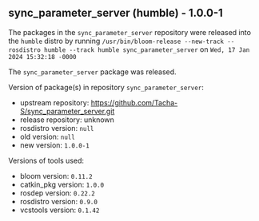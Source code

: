 ## sync_parameter_server (humble) - 1.0.0-1

The packages in the `sync_parameter_server` repository were released into the `humble` distro by running `/usr/bin/bloom-release --new-track --rosdistro humble --track humble sync_parameter_server` on `Wed, 17 Jan 2024 15:32:18 -0000`

The `sync_parameter_server` package was released.

Version of package(s) in repository `sync_parameter_server`:

- upstream repository: https://github.com/Tacha-S/sync_parameter_server.git
- release repository: unknown
- rosdistro version: `null`
- old version: `null`
- new version: `1.0.0-1`

Versions of tools used:

- bloom version: `0.11.2`
- catkin_pkg version: `1.0.0`
- rosdep version: `0.22.2`
- rosdistro version: `0.9.0`
- vcstools version: `0.1.42`


